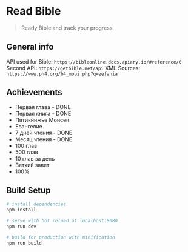 # Read Bible

> Ready Bible and track your progress

## General info
API used for Bible: `https://bibleonline.docs.apiary.io/#reference/0`
Second API: `https://getbible.net/api`
XML Sources: `https://www.ph4.org/b4_mobi.php?q=zefania`

## Achievements
- Первая глава - DONE
- Первая книга - DONE
- Пятикнижье Моисея
- Евангелие
- 7 дней чтения - DONE
- Месяц чтения - DONE
- 100 глав
- 500 глав
- 10 глав за день
- Ветхий завет
- 100%

## Build Setup

``` bash
# install dependencies
npm install

# serve with hot reload at localhost:8080
npm run dev

# build for production with minification
npm run build
```
